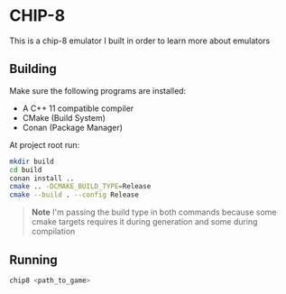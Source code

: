 # CHIP-8

This is a chip-8 emulator I built in order to learn more about emulators

## Building

Make sure the following programs are installed:
* A C++ 11 compatible compiler
* CMake (Build System)
* Conan (Package Manager)

At project root run:
```sh
mkdir build
cd build
conan install ..
cmake .. -DCMAKE_BUILD_TYPE=Release
cmake --build . --config Release
```
> **Note** I'm passing the build type in both commands because some cmake targets requires it during generation and some during compilation

## Running 

```sh
chip8 <path_to_game>
```